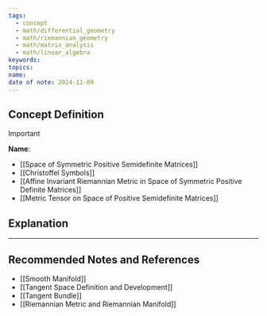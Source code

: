 ```yaml
---
tags:
  - concept
  - math/differential_geometry
  - math/riemannian_geometry
  - math/matrix_analysis
  - math/linear_algebra
keywords: 
topics: 
name: 
date of note: 2024-11-09
---
```


## Concept Definition

>[!important]
>**Name**: 


- [[Space of Symmetric Positive Semidefinite Matrices]]
- [[Christoffel Symbols]]
- [[Affine Invariant Riemannian Metric in Space of Symmetric Positive Definite Matrices]]
- [[Metric Tensor on Space of Positive Semidefinite Matrices]]


## Explanation





-----------
##  Recommended Notes and References


- [[Smooth Manifold]]
- [[Tangent Space Definition and Development]]
- [[Tangent Bundle]]
- [[Riemannian Metric and Riemannian Manifold]]

